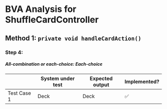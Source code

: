 # BVA Analysis for ShuffleCardController

## Method 1: ```private void handleCardAction()```
### Step 4:
##### All-combination or each-choice: Each-choice

|             | System under test | Expected output | Implemented?       |
|-------------|-------------------|-----------------|--------------------|
| Test Case 1 | Deck              | Deck            | :white_check_mark: |


